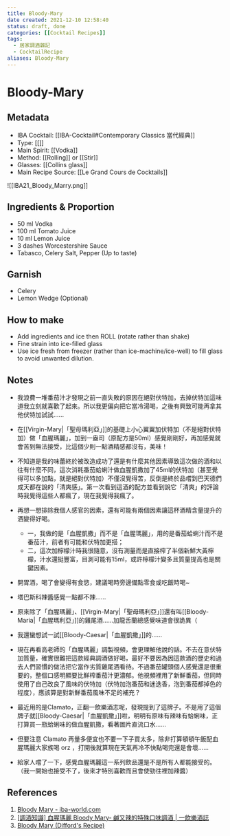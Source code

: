 ```yaml
---
title: Bloody-Mary
date created: 2021-12-10 12:58:40
status: draft, done
categories: [[Cocktail Recipes]]
tags:
  - 居家調酒雜記
  - CocktailRecipe
aliases: Bloody-Mary
---
```

# Bloody-Mary

## Metadata

- IBA Cocktail: [[IBA-Cocktail#Contemporary Classics 當代經典]]
- Type: [[]]
- Main Spirit: [[Vodka]]
- Method: [[Rolling]] or [[Stir]]
- Glasses: [[Collins glass]]
- Main Recipe Source: [[Le Grand Cours de Cocktails]]

![[IBA21_Bloody_Marry.png]]

## Ingredients & Proportion

- 50 ml Vodka
- 100 ml Tomato Juice
- 10 ml Lemon Juice
- 3 dashes Worcestershire Sauce
- Tabasco, Celery Salt, Pepper (Up to taste)

## Garnish

- Celery
- Lemon Wedge (Optional)

## How to make

- Add ingredients and ice then ROLL (rotate rather than shake) 
- Fine strain into ice-filled glass
- Use ice fresh from freezer (rather than ice-machine/ice-well) to fill glass to avoid unwanted dilution.

## Notes

- 我浪費一堆番茄汁才發現之前一直失敗的原因在絕對伏特加，去掉伏特加這味道我立刻就喜歡了起來。所以我更偏向把它當冷湯喝，之後有興致可能再拿其他伏特加試試……
- 在[[Virgin-Mary|「聖母瑪利亞」]]的基礎上小心翼翼加伏特加（不是絕對伏特加）做「血腥瑪麗」，加到一盎司（原配方是50ml）感覺剛剛好，再加感覺就會苦到無法接受，比這個少則一點酒精感都沒有，美味！

- 不知道是我的味蕾終於被改造成功了還是有什麼其他因素導致這次做的酒和以往有什麼不同，這次消耗番茄蛤蜊汁做血腥凱撒加了45ml的伏特加（甚至覺得可以多加點，就是絕對伏特加）不僅沒覺得苦，反倒是終於品嚐到巴天德們成天都在說的「清爽感」。第一次看到這酒的配方並看到說它「清爽」的評論時我覺得這些人都瘋了，現在我覺得我瘋了。
- 再想一想排除我個人感官的因素，還有可能有兩個因素讓這杯酒精含量提升的酒變得好喝。  
  - 一，我做的是「血腥凱撒」而不是「血腥瑪麗」，用的是番茄蛤蜊汁而不是番茄汁，前者有可能和伏特加更搭；  
  - 二，這次加檸檬汁時我很隨意，沒有測量而是直接榨了半個新鮮大黃檸檬，汁水還挺豐富，目測可能有15ml，或許檸檬汁變多且質量提高也是關鍵因素。
  
- 開胃酒，喝了會變得有食慾，建議喝時旁邊備點零食或吃飯時喝~

- 塔巴斯科辣醬感覺一點都不辣……

- 原來除了「血腥瑪麗」、[[Virgin-Mary|「聖母瑪利亞」]]還有叫[[Bloody-Maria|「血腥瑪利亞」]]的雞尾酒……加龍舌蘭總感覺味道會很詭異（  

- 我還蠻想試一試[[Bloody-Caesar|「血腥凱撒」]]的……

- 現在再看高老師的「血腥瑪麗」調製視頻，會更理解他說的話。不去在意伏特加質量，確實很難把這款經典調酒做好喝，最好不要因為因這款酒的歷史和過去人們習慣的做法把它當作劣質雞尾酒看待。不過番茄罐頭個人感覺還是很重要的，整個口感明顯要比鮮榨番茄汁更濃郁。他視頻裡用了新鮮番茄，但同時使用了自己改良了風味的伏特加（伏特加泡番茄和迷迭香，泡到番茄都掉色的程度），應該算是對新鮮番茄風味不足的補充？  

- 最近用的是Clamato，正翻一飲樂酒志呢，發現提到了這牌子。不是用了這個牌子就[[Bloody-Caesar|「血腥凱撒」]]啦，明明有原味有辣味有蛤蜊味，正打算買一瓶蛤蜊味的做血腥凱撒，看著圖片直流口水……
- 但要注意 Clamato 再量多便宜也不要一下子買太多，除非打算頓頓午飯配血腥瑪麗大家族喝 orz ，打開後就算現在天氣再冷不快點喝完還是會壞……

- 給家人嚐了一下，感覺血腥瑪麗這一系列飲品還是不是所有人都能接受的。（我一開始也接受不了，後來才特別喜歡而且會使勁往裡加辣醬）  

## References

1. [Bloody Mary - iba-world.com](https://iba-world.com/bloody-mary/)
2. [[調酒知識] 血腥瑪麗 Bloody Mary- 鹹又辣的特殊口味調酒 | 一飲樂酒誌](https://www.1shot.tw/25647/%e8%aa%bf%e9%85%92%e7%9f%a5%e8%ad%98-%e8%a1%80%e8%85%a5%e7%91%aa%e9%ba%97-bloody-mary-%e9%b9%b9%e5%8f%88%e8%be%a3%e7%9a%84%e7%89%b9%e6%ae%8a%e5%8f%a3%e5%91%b3%e8%aa%bf%e9%85%92)
3. [Bloody Mary (Difford's Recipe)](https://www.diffordsguide.com/cocktails/recipe/2307/bloody-mary-diffords-recipe)